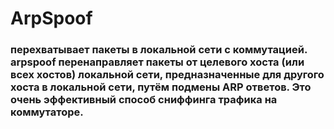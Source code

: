 # ArpSpoof

### перехватывает пакеты в локальной сети с коммутацией. arpspoof перенаправляет пакеты от целевого хоста (или всех хостов) локальной сети, предназначенные для другого хоста в локальной сети, путём подмены ARP ответов. Это очень эффективный способ сниффинга трафика на коммутаторе.
